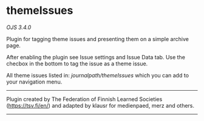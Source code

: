 # themeIssues

*OJS 3.4.0*

Plugin for tagging theme issues and presenting them on a simple archive page.

After enabling the plugin see Issue settings and Issue Data tab. Use the checbox in the bottom to tag the issue as a theme issue.

All theme issues listed in: *journalpath/themeIssues* which you can add to your navigation menu.

***
Plugin created by The Federation of Finnish Learned Societies (https://tsv.fi/en/) and adapted by klausr for medienpaed, merz and others.
***
